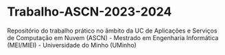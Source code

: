 # Trabalho-ASCN-2023-2024
Repositório do trabalho prático no âmbito da UC de Aplicações e Serviços de Computação em Nuvem (ASCN) - Mestrado em Engenharia Informática (MEI/MIEI) - Universidade do Minho (UMinho)
